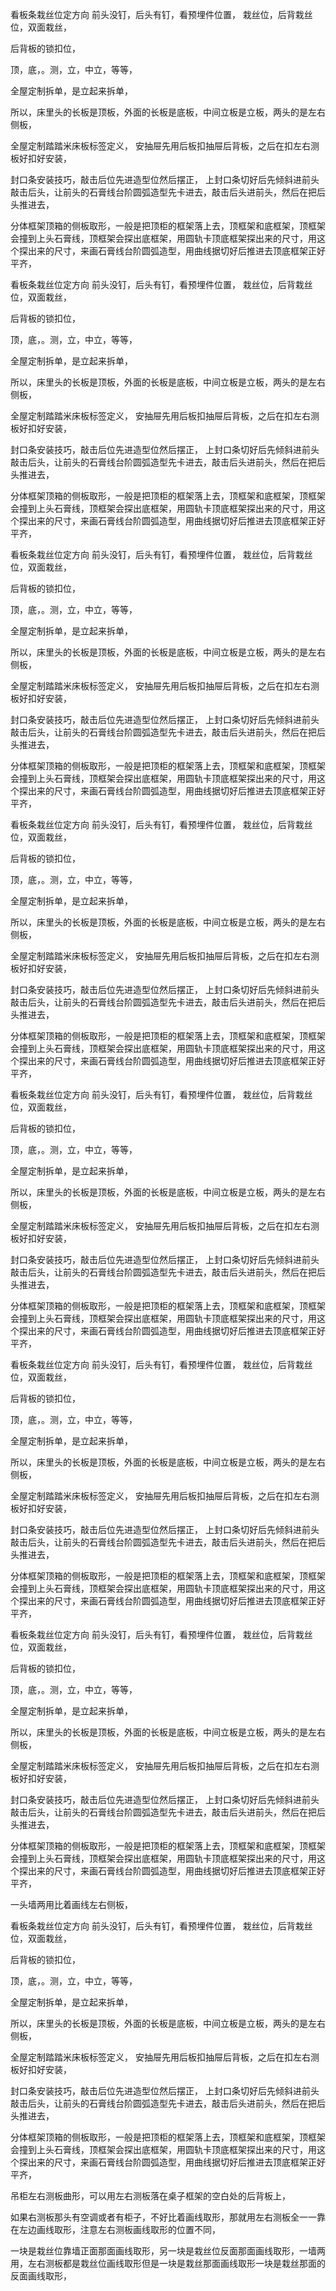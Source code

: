 看板条栽丝位定方向
前头没钉，后头有钉，看预埋件位置，
栽丝位，后背栽丝位，双面栽丝，

后背板的锁扣位，

顶，底，。测，立，中立，等等，

全屋定制拆单，是立起来拆单，

所以，床里头的长板是顶板，外面的长板是底板，中间立板是立板，两头的是左右侧板，

全屋定制踏踏米床板标签定义，
安抽屉先用后板扣抽屉后背板，之后在扣左右测板好扣好安装，

封口条安装技巧，敲击后位先进造型位然后摆正，
上封口条切好后先倾斜进前头敲击后头，让前头的石膏线台阶圆弧造型先卡进去，敲击后头进前头，然后在把后头推进去，

分体框架顶箱的侧板取形，一般是把顶柜的框架落上去，顶框架和底框架，顶框架会撞到上头石膏线，顶框架会探出底框架，用圆轨卡顶底框架探出来的尺寸，用这个探出来的尺寸，来画石膏线台阶圆弧造型，用曲线据切好后推进去顶底框架正好平齐，





看板条栽丝位定方向
前头没钉，后头有钉，看预埋件位置，
栽丝位，后背栽丝位，双面栽丝，

后背板的锁扣位，

顶，底，。测，立，中立，等等，

全屋定制拆单，是立起来拆单，

所以，床里头的长板是顶板，外面的长板是底板，中间立板是立板，两头的是左右侧板，

全屋定制踏踏米床板标签定义，
安抽屉先用后板扣抽屉后背板，之后在扣左右测板好扣好安装，

封口条安装技巧，敲击后位先进造型位然后摆正，
上封口条切好后先倾斜进前头敲击后头，让前头的石膏线台阶圆弧造型先卡进去，敲击后头进前头，然后在把后头推进去，

分体框架顶箱的侧板取形，一般是把顶柜的框架落上去，顶框架和底框架，顶框架会撞到上头石膏线，顶框架会探出底框架，用圆轨卡顶底框架探出来的尺寸，用这个探出来的尺寸，来画石膏线台阶圆弧造型，用曲线据切好后推进去顶底框架正好平齐，








看板条栽丝位定方向
前头没钉，后头有钉，看预埋件位置，
栽丝位，后背栽丝位，双面栽丝，

后背板的锁扣位，

顶，底，。测，立，中立，等等，

全屋定制拆单，是立起来拆单，

所以，床里头的长板是顶板，外面的长板是底板，中间立板是立板，两头的是左右侧板，

全屋定制踏踏米床板标签定义，
安抽屉先用后板扣抽屉后背板，之后在扣左右测板好扣好安装，

封口条安装技巧，敲击后位先进造型位然后摆正，
上封口条切好后先倾斜进前头敲击后头，让前头的石膏线台阶圆弧造型先卡进去，敲击后头进前头，然后在把后头推进去，

分体框架顶箱的侧板取形，一般是把顶柜的框架落上去，顶框架和底框架，顶框架会撞到上头石膏线，顶框架会探出底框架，用圆轨卡顶底框架探出来的尺寸，用这个探出来的尺寸，来画石膏线台阶圆弧造型，用曲线据切好后推进去顶底框架正好平齐，





看板条栽丝位定方向
前头没钉，后头有钉，看预埋件位置，
栽丝位，后背栽丝位，双面栽丝，

后背板的锁扣位，

顶，底，。测，立，中立，等等，

全屋定制拆单，是立起来拆单，

所以，床里头的长板是顶板，外面的长板是底板，中间立板是立板，两头的是左右侧板，

全屋定制踏踏米床板标签定义，
安抽屉先用后板扣抽屉后背板，之后在扣左右测板好扣好安装，

封口条安装技巧，敲击后位先进造型位然后摆正，
上封口条切好后先倾斜进前头敲击后头，让前头的石膏线台阶圆弧造型先卡进去，敲击后头进前头，然后在把后头推进去，

分体框架顶箱的侧板取形，一般是把顶柜的框架落上去，顶框架和底框架，顶框架会撞到上头石膏线，顶框架会探出底框架，用圆轨卡顶底框架探出来的尺寸，用这个探出来的尺寸，来画石膏线台阶圆弧造型，用曲线据切好后推进去顶底框架正好平齐，


















看板条栽丝位定方向
前头没钉，后头有钉，看预埋件位置，
栽丝位，后背栽丝位，双面栽丝，

后背板的锁扣位，

顶，底，。测，立，中立，等等，

全屋定制拆单，是立起来拆单，

所以，床里头的长板是顶板，外面的长板是底板，中间立板是立板，两头的是左右侧板，

全屋定制踏踏米床板标签定义，
安抽屉先用后板扣抽屉后背板，之后在扣左右测板好扣好安装，

封口条安装技巧，敲击后位先进造型位然后摆正，
上封口条切好后先倾斜进前头敲击后头，让前头的石膏线台阶圆弧造型先卡进去，敲击后头进前头，然后在把后头推进去，

分体框架顶箱的侧板取形，一般是把顶柜的框架落上去，顶框架和底框架，顶框架会撞到上头石膏线，顶框架会探出底框架，用圆轨卡顶底框架探出来的尺寸，用这个探出来的尺寸，来画石膏线台阶圆弧造型，用曲线据切好后推进去顶底框架正好平齐，





看板条栽丝位定方向
前头没钉，后头有钉，看预埋件位置，
栽丝位，后背栽丝位，双面栽丝，

后背板的锁扣位，

顶，底，。测，立，中立，等等，

全屋定制拆单，是立起来拆单，

所以，床里头的长板是顶板，外面的长板是底板，中间立板是立板，两头的是左右侧板，

全屋定制踏踏米床板标签定义，
安抽屉先用后板扣抽屉后背板，之后在扣左右测板好扣好安装，

封口条安装技巧，敲击后位先进造型位然后摆正，
上封口条切好后先倾斜进前头敲击后头，让前头的石膏线台阶圆弧造型先卡进去，敲击后头进前头，然后在把后头推进去，

分体框架顶箱的侧板取形，一般是把顶柜的框架落上去，顶框架和底框架，顶框架会撞到上头石膏线，顶框架会探出底框架，用圆轨卡顶底框架探出来的尺寸，用这个探出来的尺寸，来画石膏线台阶圆弧造型，用曲线据切好后推进去顶底框架正好平齐，








看板条栽丝位定方向
前头没钉，后头有钉，看预埋件位置，
栽丝位，后背栽丝位，双面栽丝，

后背板的锁扣位，

顶，底，。测，立，中立，等等，

全屋定制拆单，是立起来拆单，

所以，床里头的长板是顶板，外面的长板是底板，中间立板是立板，两头的是左右侧板，

全屋定制踏踏米床板标签定义，
安抽屉先用后板扣抽屉后背板，之后在扣左右测板好扣好安装，

封口条安装技巧，敲击后位先进造型位然后摆正，
上封口条切好后先倾斜进前头敲击后头，让前头的石膏线台阶圆弧造型先卡进去，敲击后头进前头，然后在把后头推进去，

分体框架顶箱的侧板取形，一般是把顶柜的框架落上去，顶框架和底框架，顶框架会撞到上头石膏线，顶框架会探出底框架，用圆轨卡顶底框架探出来的尺寸，用这个探出来的尺寸，来画石膏线台阶圆弧造型，用曲线据切好后推进去顶底框架正好平齐，



一头墙两用比着画线左右侧板，


看板条栽丝位定方向
前头没钉，后头有钉，看预埋件位置，
栽丝位，后背栽丝位，双面栽丝，

后背板的锁扣位，

顶，底，。测，立，中立，等等，

全屋定制拆单，是立起来拆单，

所以，床里头的长板是顶板，外面的长板是底板，中间立板是立板，两头的是左右侧板，

全屋定制踏踏米床板标签定义，
安抽屉先用后板扣抽屉后背板，之后在扣左右测板好扣好安装，

封口条安装技巧，敲击后位先进造型位然后摆正，
上封口条切好后先倾斜进前头敲击后头，让前头的石膏线台阶圆弧造型先卡进去，敲击后头进前头，然后在把后头推进去，

分体框架顶箱的侧板取形，一般是把顶柜的框架落上去，顶框架和底框架，顶框架会撞到上头石膏线，顶框架会探出底框架，用圆轨卡顶底框架探出来的尺寸，用这个探出来的尺寸，来画石膏线台阶圆弧造型，用曲线据切好后推进去顶底框架正好平齐，



吊柜左右测板曲形，可以用左右测板落在桌子框架的空白处的后背板上，

如果右测板那头有空调或者有柜子，不好比着画线取形，那就用左右测板全一一靠在左边画线取形，注意左右测板画线取形的位置不同，

一块是栽丝位靠墙正面那面画线取形，另一块是栽丝位反面那面画线取形，一墙两用，左右测板都是栽丝位画线取形但是一块是栽丝那面画线取形一块是栽丝那面的反面画线取形，






































































